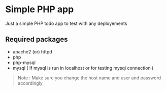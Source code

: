 # Simple PHP app

Just a simple PHP todo app to test with any deployements

## Required packages
- apache2 (or) httpd
- php
- php-mysql
- mysql ( If mysql is run in localhost or for testing mysql connection )

> Note : Make sure you change the host name and user and password accordingly



